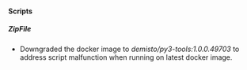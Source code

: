 
#### Scripts

##### ZipFile

- Downgraded the docker image to *demisto/py3-tools:1.0.0.49703* to address script malfunction when running on latest docker image.
